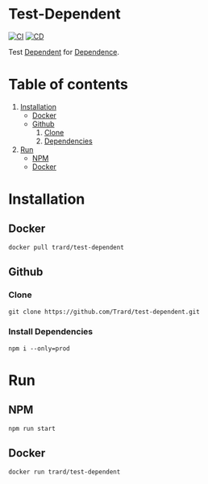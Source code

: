 # Test-Dependent

[![CI](https://github.com/Trard/test-dependent/actions/workflows/CI.yml/badge.svg)](https://github.com/Trard/test-dependent/actions/workflows/CI.yml)
[![CD](https://github.com/Trard/test-dependent/actions/workflows/CD.yml/badge.svg)](https://github.com/Trard/test-dependent/actions/workflows/CD.yml)

Test [Dependent](https://github.com/Trard/test-dependent) for [Dependence](https://github.com/Trard/test-dependence).

# Table of contents
1. [Installation](https://github.com/trard/test-dependent/blob/master/README.md#installation)
    - [Docker](https://github.com/trard/test-dependent/blob/master/README.md#docker)
    - [Github](https://github.com/trard/test-dependent/blob/master/README.md#github)
        1. [Clone](https://github.com/trard/test-dependent/blob/master/README.md#clone)
        2. [Dependencies](https://github.com/trard/test-dependent/blob/master/README.md#dependencies)
2. [Run](https://github.com/trard/test-dependent/blob/master/README.md#run)
    - [NPM](https://github.com/trard/test-dependent/blob/master/README.md#npm-1)
    - [Docker](https://github.com/trard/test-dependent/blob/master/README.md#docker-1)

# Installation

## Docker
```shell
docker pull trard/test-dependent
```

## Github

### Clone
```shell
git clone https://github.com/Trard/test-dependent.git
```

### Install Dependencies
```shell
npm i --only=prod
```

# Run

## NPM
```shell
npm run start
```

## Docker
```shell
docker run trard/test-dependent
```
